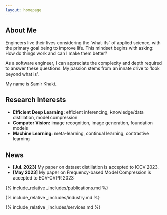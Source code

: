 ```yaml
---
layout: homepage
---
```


## About Me

Engineers live their lives considering the ‘what-ifs’ of applied science, with the primary goal being to improve life. This mindset begins with asking: How do things work and can I make them better?

As a software engineer, I can appreciate the complexity and depth required to answer these questions. My passion stems from an innate drive to ‘look beyond what is’. 

My name is Samir Khaki. 

## Research Interests
- **Efficient Deep Learning:** efficient inferencing, knowledge/data distillation, model compression
- **Computer Vision:** image recognition, image generation, foundation models
- **Machine Learning:** meta-learning, continual learning, contrastive learning

## News

- **[Jul. 2023]** My paper on dataset distillation is accepted to ICCV 2023.
- **[May 2023]** My paper on Frequency-based Model Compression is accepted to ECV-CVPR 2023


{% include_relative _includes/publications.md %}

{% include_relative _includes/industry.md %}

{% include_relative _includes/services.md %}
